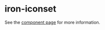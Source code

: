 iron-iconset
============

See the [component page](http://polymer-project.org/docs/elements/iron-elements.html#iron-iconset) for more information.
